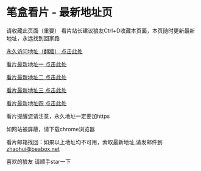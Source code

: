 # 笔盒看片 - 最新地址页

请收藏此页面（重要）
看片站长建议狼友Ctrl+D收藏本页面，本页随时更新最新地址，永远找到回家路

[永久访问地址（翻牆） 点击此处](https://beabox.net/)

[看片最新地址一 点击此处](https://bhr2p5c3v5y9.shop)

[看片最新地址二 点击此处](https://bhn7f1y3x7m0.shop)

[看片最新地址三 点击此处](https://bha3y2g4q5z3.shop)

[看片最新地址四 点击此处](https://bhv1l6z3r5o0.shop)

看片提醒您请注意，永久地址一定要加https

如网站被屏蔽，请下载chrome浏览器

看片邮箱找回：如果以上地址均不可用，索取最新地址,请发邮件到 zhaohui@beabox.net

喜欢的狼友 请顺手star一下